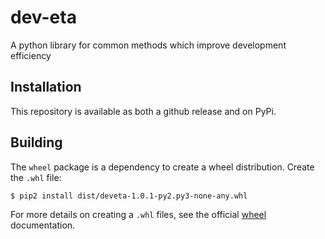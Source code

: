 # dev-eta
A python library for common methods which improve development efficiency

## Installation
This repository is available as both a github release and on PyPi.

## Building
The `wheel` package is a dependency to create a wheel distribution. Create the `.whl` file:
```
$ pip2 install dist/deveta-1.0.1-py2.py3-none-any.whl
```
For more details on creating a `.whl` files, see the official [wheel](https://wheel.readthedocs.io/en/stable/) documentation.
